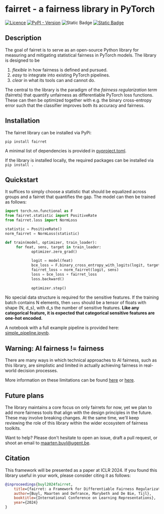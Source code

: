 # fairret - a fairness library in PyTorch

[![Licence](https://img.shields.io/github/license/aida-ugent/fairret)](https://github.com/aida-ugent/fairret/blob/main/LICENSE)
[![PyPI - Version](https://img.shields.io/pypi/v/fairret)](https://pypi.org/project/fairret/)
![Static Badge](https://img.shields.io/badge/PyTorch-ee4c2c)
[![Static Badge](https://img.shields.io/badge/Original%20Paper-00a0ff)](https://openreview.net/pdf?id=NnyD0Rjx2B)

## Description

The goal of fairret is to serve as an open-source Python library for measuring and mitigating statistical fairness in PyTorch models. The library is designed to be 
1. *flexible* in how fairness is defined and pursued.
2. *easy* to integrate into existing PyTorch pipelines.
3. *clear* in what its tools can and cannot do.

The central to the library is the paradigm of the _fairness regularization term_ (fairrets) that quantify unfairness as differentiable PyTorch loss functions. 
These can then be optimized together with e.g. the binary cross-entropy error such that the classifier improves both its accuracy and fairness.

## Installation
The fairret library can be installed via PyPi:

```
pip install fairret
```

A minimal list of dependencies is provided in [pyproject.toml](https://github.com/aida-ugent/fairret/blob/main/pyproject.toml). 

If the library is installed locally, the required packages can be installed via `pip install .`

## Quickstart

It suffices to simply choose a statistic that should be equalized across groups and a fairret that quantifies the gap. The model can then be trained as follows:

```python
import torch.nn.functional as F
from fairret.statistic import PositiveRate
from fairret.loss import NormLoss

statistic = PositiveRate()
norm_fairret = NormLoss(statistic)

def train(model, optimizer, train_loader):
     for feat, sens, target in train_loader:
            optimizer.zero_grad()
            
            logit = model(feat)
            bce_loss = F.binary_cross_entropy_with_logits(logit, target)
            fairret_loss = norm_fairret(logit, sens)
            loss = bce_loss + fairret_loss
            loss.backward()
            
            optimizer.step()
```

No special data structure is required for the sensitive features. If the training batch contains N elements, then `sens` should be a tensor of floats with shape (N, d_s), with d_s the number of sensitive features. **Like any categorical feature, it is expected that categorical sensitive features are one-hot encoded.**

A notebook with a full example pipeline is provided here: [simple_pipeline.ipynb](/examples/simple_pipeline.ipynb).

## Warning: AI fairness != fairness
There are many ways in which technical approaches to AI fairness, such as this library, are simplistic and limited in actually achieving fairness in real-world decision processes.

More information on these limitations can be found [here](https://dl.acm.org/doi/full/10.1145/3624700) or [here](https://ojs.aaai.org/index.php/AAAI/article/view/26798).

## Future plans
The library maintains a core focus on only fairrets for now, yet we plan to add more fairness tools that align with the design principles in the future. These may involve breaking changes. At the same time, we'll keep reviewing the role of this library within the wider ecosystem of fairness toolkits. 

Want to help? Please don't hesitate to open an issue, draft a pull request, or shoot an email to [maarten.buyl@ugent.be](mailto:maarten.buyl@ugent.be).

## Citation
This framework will be presented as a paper at ICLR 2024. If you found this library useful in your work, please consider citing it as follows:

```bibtex
@inproceedings{buyl2024fairret,
    title={fairret: a Framework for Differentiable Fairness Regularization Terms},
    author={Buyl, Maarten and Defrance, Marybeth and De Bie, Tijl},
    booktitle={International Conference on Learning Representations},
    year={2024}
}
```
